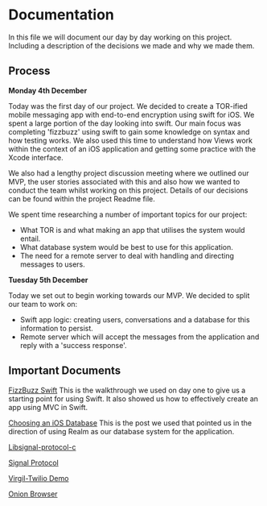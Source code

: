 # Documentation

In this file we will document our day by day working on this project. Including a description of the decisions we made and why we made them.

## Process

**Monday 4th December**

Today was the first day of our project. We decided to create a TOR-ified mobile messaging app with end-to-end encryption using swift for iOS. We spent a large portion of the day looking into swift. Our main focus was completing 'fizzbuzz' using swift to gain some knowledge on syntax and how testing works. We also used this time to understand how Views work within the context of an iOS application and getting some practice with the Xcode interface.

We also had a lengthy project discussion meeting where we outlined our MVP, the user stories associated with this and also how we wanted to conduct the team whilst working on this project. Details of our decisions can be found within the project Readme file.

We spent time researching a number of important topics for our project:

* What TOR is and what making an app that utilises the system would entail.
* What database system would be best to use for this application.
* The need for a remote server to deal with handling and directing messages to users.

**Tuesday 5th December**

Today we set out to begin working towards our MVP. We decided to split our team to work on:

- Swift app logic: creating users, conversations and a database for this information to persist.
- Remote server which will accept the messages from the application and reply with a 'success response'.



## Important Documents

[FizzBuzz Swift](https://medium.com/@ynzc/getting-started-with-tdd-in-swift-2fab3e07204b)
This is the walkthrough we used on day one to give us a starting point for using Swift. It also showed us how to effectively create an app using MVC in Swift.

[Choosing an iOS Database](http://www.elitechsystems.com/which-database-you-should-choose-for-ios-application-development/)
This is the post we used that pointed us in the direction of using Realm as our database system for the application.

[Libsignal-protocol-c](https://github.com/WhisperSystems/libsignal-protocol-c)

[Signal Protocol](https://www.npmjs.com/package/signal-protocol)

[Virgil-Twilio Demo](https://github.com/VirgilSecurity/virgil-demo-twilio)

[Onion Browser](https://github.com/mtigas/OnionBrowser?files=1)
